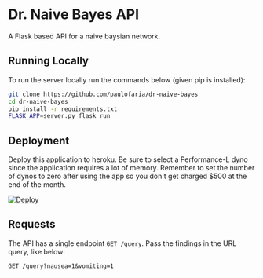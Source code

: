 # Dr. Naive Bayes API

A Flask based API for a naive baysian network.

## Running Locally

To run the server locally run the commands below (given pip is installed):

```sh
git clone https://github.com/paulofaria/dr-naive-bayes
cd dr-naive-bayes
pip install -r requirements.txt
FLASK_APP=server.py flask run
```

## Deployment

Deploy this application to heroku. Be sure to select a Performance-L dyno since the application requires a lot of memory. Remember to set the number of dynos to zero after using the app so you don't get charged $500 at the end of the month.

[![Deploy](https://www.herokucdn.com/deploy/button.svg)](https://heroku.com/deploy)

## Requests

The API has a single endpoint `GET /query`. Pass the findings in the URL query, like below:

```
GET /query?nausea=1&vomiting=1
```
